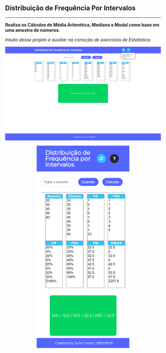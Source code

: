 ## Distribuição de Frequência Por Intervalos
<hr />

**Realiza os Cálculos de Média Aritmética, Mediana e Modal como base em uma amostra de números.**

*Intuíto desse projeto é auxiliar na correção de exercicios de Estatística.*

![image desktop](./readmeImages/desktop.png)

<center>
<img src="./readmeImages/mobile.png" style="width: 300px;" />
</center>